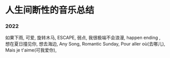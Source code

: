 # 人生间断性的音乐总结

### 2022
如果下雨,
可爱,
旋转木马,
ESCAPE,
弱点,
我很极端不会浪漫,
happen ending ,
想在夏日撞见你,
想去海边,
Any Song,
Romantic Sunday,
Pour aller où(去哪儿),
Mais je t'aime(可我爱你),
